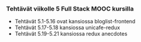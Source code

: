### Tehtävät viikolle 5 Full Stack MOOC kursilla

* Tehtävät 5.1-5.16 ovat kansiossa bloglist-frontend
* Tehtävät 5.17-5.18 kansiossa unicafe-redux
* Tehtävät 5.19-5.21 kansiossa redux anecdotes
